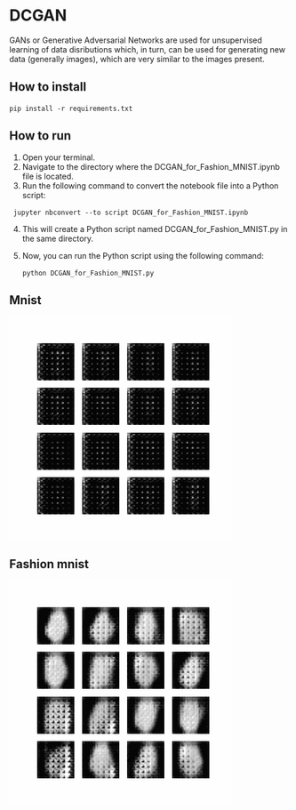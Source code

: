 
# DCGAN 

GANs or Generative Adversarial Networks are used for unsupervised learning of data disributions which, in turn, can be used for generating new data (generally images), which are very similar to the images present.


## How to install

```
pip install -r requirements.txt
```

## How to run

1. Open your terminal.
2. Navigate to the directory where the DCGAN_for_Fashion_MNIST.ipynb file is located.
3. Run the following command to convert the notebook file into a Python script:
   
```  
 ‍‍‍‍jupyter nbconvert --to script DCGAN_for_Fashion_MNIST.ipynb
```
   
4. This will create a Python script named DCGAN_for_Fashion_MNIST.py in the same directory.
5. Now, you can run the Python script using the following command:

   ```
   python DCGAN_for_Fashion_MNIST.py
   ```


## Mnist

![alt text](mnist_gan.gif)




## Fashion mnist

![alt text](fashion_mnist_gan.gif)